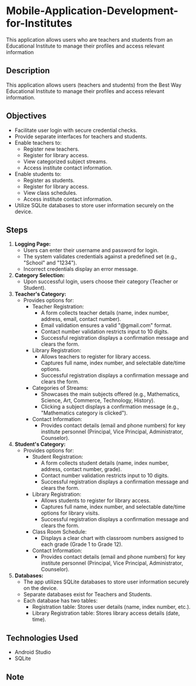 # Mobile-Application-Development-for-Institutes
This application allows users who are teachers and students from an Educational Institute to manage their profiles and access relevant information
<h2>Description</h2>
  <p>This application allows users (teachers and students) from the Best Way Educational Institute to manage their profiles and access relevant information.</p>

  <h2>Objectives</h2>
  <ul>
    <li>Facilitate user login with secure credential checks.</li>
    <li>Provide separate interfaces for teachers and students.</li>
    <li>Enable teachers to:
      <ul>
        <li>Register new teachers.</li>
        <li>Register for library access.</li>
        <li>View categorized subject streams.</li>
        <li>Access institute contact information.</li>
      </ul>
    </li>
    <li>Enable students to:
      <ul>
        <li>Register as students.</li>
        <li>Register for library access.</li>
        <li>View class schedules.</li>
        <li>Access institute contact information.</li>
      </ul>
    </li>
    <li>Utilize SQLite databases to store user information securely on the device.</li>
  </ul>

  <h2>Steps</h2>
  <ol>
    <li><strong>Logging Page:</strong>
      <ul>
        <li>Users can enter their username and password for login.</li>
        <li>The system validates credentials against a predefined set (e.g., "School" and "1234").</li>
        <li>Incorrect credentials display an error message.</li>
      </ul>
    </li>
    <li><strong>Category Selection:</strong>
      <ul>
        <li>Upon successful login, users choose their category (Teacher or Student).</li>
      </ul>
    </li>
    <li><strong>Teacher's Category:</strong>
      <ul>
        <li>Provides options for:
          <ul>
            <li>Teacher Registration:
              <ul>
                <li>A form collects teacher details (name, index number, address, email, contact number).</li>
                <li>Email validation ensures a valid "@gmail.com" format.</li>
                <li>Contact number validation restricts input to 10 digits.</li>
                <li>Successful registration displays a confirmation message and clears the form.</li>
              </ul>
            </li>
            <li>Library Registration:
              <ul>
                <li>Allows teachers to register for library access.</li>
                <li>Captures full name, index number, and selectable date/time options.</li>
                <li>Successful registration displays a confirmation message and clears the form.</li>
              </ul>
            </li>
            <li>Categories of Streams:
              <ul>
                <li>Showcases the main subjects offered (e.g., Mathematics, Science, Art, Commerce, Technology, History).</li>
                <li>Clicking a subject displays a confirmation message (e.g., "Mathematics category is clicked").</li>
              </ul>
            </li>
            <li>Contact Information:
              <ul>
                <li>Provides contact details (email and phone numbers) for key institute personnel (Principal, Vice Principal, Administrator, Counselor).</li>
              </ul>
            </li>
          </ul>
        </li>
      </ul>
    </li>
    <li><strong>Student's Category:</strong>
      <ul>
        <li>Provides options for:
          <ul>
            <li>Student Registration:
              <ul>
                <li>A form collects student details (name, index number, address, contact number, grade).</li>
                <li>Contact number validation restricts input to 10 digits.</li>
                <li>Successful registration displays a confirmation message and clears the form.</li>
              </ul>
            </li>
            <li>Library Registration:
              <ul>
                <li>Allows students to register for library access.</li>
                <li>Captures full name, index number, and selectable date/time options for library visits.</li>
                <li>Successful registration displays a confirmation message and clears the form.</li>
              </ul>
            </li>
            <li>Class Room Schedule:
              <ul>
                <li>Displays a clear chart with classroom numbers assigned to each grade (Grade 1 to Grade 12).</li>
              </ul>
            </li>
            <li>Contact Information:
              <ul>
                <li>Provides contact details (email and phone numbers) for key institute personnel (Principal, Vice Principal, Administrator, Counselor).</li>
              </ul>
            </li>
          </ul>
        </li>
      </ul>
    </li>
    <li><strong>Databases:</strong>
      <ul>
        <li>The app utilizes SQLite databases to store user information securely on the device.</li>
        <li>Separate databases exist for Teachers and Students.</li>
        <li>Each database has two tables:
          <ul>
            <li>Registration table: Stores user details (name, index number, etc.).</li>
            <li>Library Registration table: Stores library access details (date, time).</li>
          </ul>
        </li>
      </ul>
    </li>
  </ol>

  <h2>Technologies Used</h2>
  <ul>
    <li>Android Studio</li>
    <li>SQLite</li>
  </ul>

  <h2>Note</h2>
